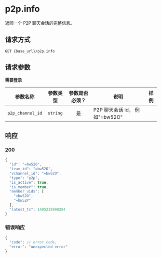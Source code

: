 # p2p.info

返回一个 P2P 聊天会话的完整信息。

## 请求方式

```
GET {base_url}/p2p.info
```

## 请求参数

**需要登录**

| 参数名称 | 参数类型 | 参数是否必须？ | 说明 | 样例 |
|:--------:|:--------:|:--------------:|------|------|
| `p2p_channel_id` | `string` | 是 | P2P 聊天会话 id， 例如\"=bw52O\" |  |

## 响应

### 200

```javascript
{
  "id": "=bw52O",
  "team_id": "=bw52O",
  "vchannel_id": "=bw52O",
  "type": "p2p",
  "is_active": true,
  "is_member": true,
  "member_uids": [
    "=bw52O",
    "=bw52P"
  ],
  "latest_ts": 1485238998284
}
```
### 错误响应

```javascript
{
  "code": // error code,
  "error": "unexpected error"
}
```

<!-- generated by gen_doc.js -->
